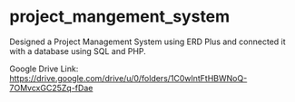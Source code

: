 # project_mangement_system
Designed a Project Management System using ERD Plus and connected it with a database using SQL and PHP.

Google Drive Link:
https://drive.google.com/drive/u/0/folders/1C0wlntFtHBWNoQ-7OMvcxGC25Zq-fDae
